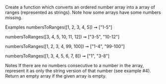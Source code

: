 Create a function which converts an ordered number array into a array of ranges (represented as strings). Note how some arrays have some numbers missing.

Examples
numbersToRanges([1, 2, 3, 4, 5]) ➞ ["1-5"]

numbersToRanges([3, 4, 5, 10, 11, 12]) ➞ ["3-5", "10-12"]

numbersToRanges([1, 2, 3, 4, 99, 100]) ➞ ["1-4", "99-100"]

numbersToRanges([1, 3, 4, 5, 6, 7, 8]) ➞ ["1", "3-8"]

Notes
If there are no numbers consecutive to a number in the array, represent it as only the string version of that number (see example #4).
Return an empty array if the given array is empty.